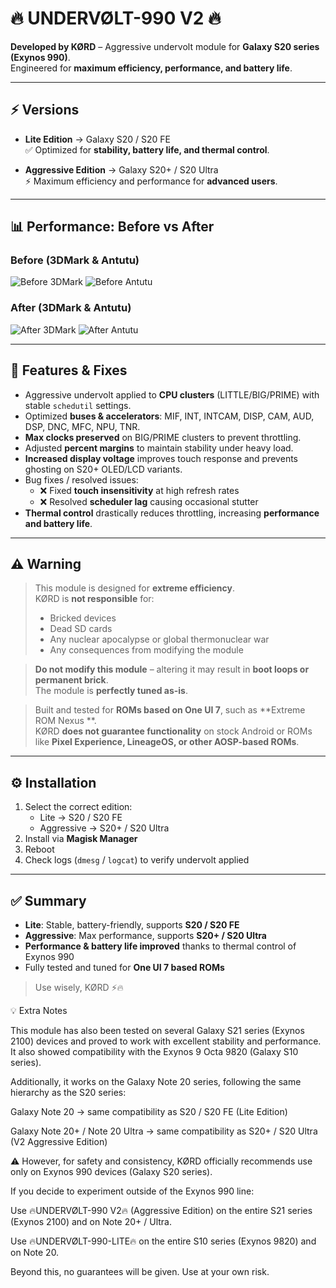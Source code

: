# 🔥 UNDERVØLT-990 V2 🔥

**Developed by KØRD** – Aggressive undervolt module for **Galaxy S20 series (Exynos 990)**.  
Engineered for **maximum efficiency, performance, and battery life**.

---

## ⚡ Versions

- **Lite Edition** → Galaxy S20 / S20 FE  
  ✅ Optimized for **stability, battery life, and thermal control**.

- **Aggressive Edition** → Galaxy S20+ / S20 Ultra  
  ⚡ Maximum efficiency and performance for **advanced users**.

---

## 📊 Performance: Before vs After

### Before (3DMark & Antutu)
![Before 3DMark](https://github.com/Kord990exynos/UNDERVOLT-990/blob/main/photo_5945231187712789054_y.jpg)
![Before Antutu](https://github.com/Kord990exynos/UNDERVOLT-990/blob/main/photo_5945231187712789051_y.jpg)

### After (3DMark & Antutu)
![After 3DMark](https://github.com/Kord990exynos/UNDERVOLT-990/blob/main/photo_5945231187712789055_y.jpg)
![After Antutu](https://github.com/Kord990exynos/UNDERVOLT-990/blob/main/photo_5945231187712789052_y.jpg)

---

## 🚀 Features & Fixes

- Aggressive undervolt applied to **CPU clusters** (LITTLE/BIG/PRIME) with stable `schedutil` settings.  
- Optimized **buses & accelerators**: MIF, INT, INTCAM, DISP, CAM, AUD, DSP, DNC, MFC, NPU, TNR.  
- **Max clocks preserved** on BIG/PRIME clusters to prevent throttling.  
- Adjusted **percent margins** to maintain stability under heavy load.  
- **Increased display voltage** improves touch response and prevents ghosting on S20+ OLED/LCD variants.  
- Bug fixes / resolved issues:  
  - ❌ Fixed **touch insensitivity** at high refresh rates  
  - ❌ Resolved **scheduler lag** causing occasional stutter  
- **Thermal control** drastically reduces throttling, increasing **performance and battery life**.

---

## ⚠️ Warning

> This module is designed for **extreme efficiency**.  
> KØRD is **not responsible** for:
> - Bricked devices  
> - Dead SD cards  
> - Any nuclear apocalypse or global thermonuclear war  
> - Any consequences from modifying the module  

> **Do not modify this module** – altering it may result in **boot loops or permanent brick**.  
> The module is **perfectly tuned as-is**.

> Built and tested for **ROMs based on One UI 7**, such as **Extreme ROM Nexus **.  
> KØRD **does not guarantee functionality** on stock Android or ROMs like **Pixel Experience, LineageOS, or other AOSP-based ROMs**.

---

## ⚙️ Installation

1. Select the correct edition:  
   - Lite → S20 / S20 FE  
   - Aggressive → S20+ / S20 Ultra  
2. Install via **Magisk Manager**  
3. Reboot  
4. Check logs (`dmesg` / `logcat`) to verify undervolt applied

---

## ✅ Summary

- **Lite**: Stable, battery-friendly, supports **S20 / S20 FE**  
- **Aggressive**: Max performance, supports **S20+ / S20 Ultra**  
- **Performance & battery life improved** thanks to thermal control of Exynos 990  
- Fully tested and tuned for **One UI 7 based ROMs**  

> Use wisely, KØRD ⚡🔥

💡 Extra Notes

This module has also been tested on several Galaxy S21 series (Exynos 2100) devices and proved to work with excellent stability and performance.
It also showed compatibility with the Exynos 9 Octa 9820 (Galaxy S10 series).

Additionally, it works on the Galaxy Note 20 series, following the same hierarchy as the S20 series:

Galaxy Note 20 → same compatibility as S20 / S20 FE (Lite Edition)

Galaxy Note 20+ / Note 20 Ultra → same compatibility as S20+ / S20 Ultra (V2 Aggressive Edition)

⚠️ However, for safety and consistency, KØRD officially recommends use only on Exynos 990 devices (Galaxy S20 series).

If you decide to experiment outside of the Exynos 990 line:

Use 🔥UNDERVØLT-990 V2🔥 (Aggressive Edition) on the entire S21 series (Exynos 2100) and on Note 20+ / Ultra.

Use 🔥UNDERVØLT-990-LITE🔥 on the entire S10 series (Exynos 9820) and on Note 20.

Beyond this, no guarantees will be given. Use at your own risk.
